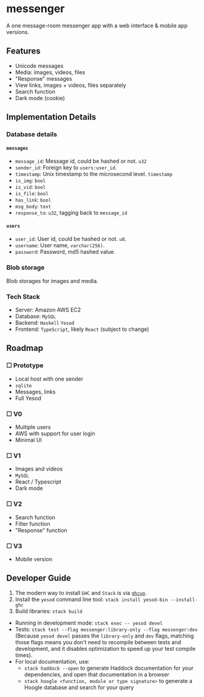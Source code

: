 # messenger
A one message-room messenger app with a web interface &amp; mobile app versions.

## Features
* Unicode messages
* Media: images, videos, files
* "Response" messages
* View links, images + videos, files separately
* Search function
* Dark mode (cookie)

## Implementation Details

### Database details

#### `messages`
* `message_id`: Message id, could be hashed or not. `u32`
* `sender_id`: Foreign key to `users:user_id`.
* `timestamp`: Unix timestamp to the microsecond level. `timestamp`
* `is_img`: `bool`
* `is_vid`: `bool`
* `is_file`: `bool`
* `has_link`: `bool`
* `msg_body`: `text`
* `response_to`: `u32`, tagging back to `message_id`

#### `users`    
* `user_id`: User id, could be hashed or not. `u8`.
* `username`: User name, `varchar(256)`.
* `password`: Password, md5 hashed value.

### Blob storage
Blob storages for images and media.

### Tech Stack
* Server: Amazon AWS EC2
* Database: `MySQL`
* Backend: `Haskell` `Yesod`
* Frontend: `TypeScript`, likely `React` (subject to change)

## Roadmap
### &#x2610; Prototype
* Local host with one sender
* `sqlite`
* Messages, links
* Full Yesod

### &#x2610; V0
* Multiple users
* AWS with support for user login
* Minimal UI

### &#x2610; V1
* Images and videos
* `MySQL`
* React / Typescript
* Dark mode

### &#x2610; V2
* Search function
* Filter function
* "Response" function

### &#x2610; V3
* Mobile version


## Developer Guide
1. The modern way to install `GHC` and `Stack` is via [`ghcup`](https://www.haskell.org/ghcup/).
2. Install the `yesod` command line tool: `stack install yesod-bin --install-ghc`
3. Build libraries: `stack build`

* Running in development mode: `stack exec -- yesod devel`
* Tests: `stack test --flag messenger:library-only --flag messenger:dev ` 
(Because `yesod devel` passes the `library-only` and `dev` flags, matching those flags means you don't need to recompile between tests and development, and it disables optimization to speed up your test compile times).
* For local documentation, use:
	* `stack haddock --open` to generate Haddock documentation for your dependencies, and open that documentation in a browser
	* `stack hoogle <function, module or type signature>` to generate a Hoogle database and search for your query